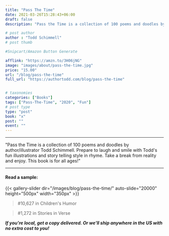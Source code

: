 ```yaml
---
title: "Pass The Time"
date: 2021-03-26T15:28:43+06:00
draft: false
description: "Pass the Time is a collection of 100 poems and doodles by author/illustrator Todd Schimmell. Prepare to laugh and smile with Todd's fun illustrations and story telling style in rhyme. Take a break from reality and enjoy. This book is for all ages!"

# post author
author : "Todd Schimmell"
# post thumb

#Snipcart/Amazon Button Generate

afflink: "https://amzn.to/3H06jNG"
image: "images/about/pass-the-time.jpg"
price: "15.00"
url: "/blog/pass-the-time"
full_url: "https://authortodd.com/blog/pass-the-time"


# taxonomies
categories: ["Books"]
tags: ["Pass-The-Time", "2020", "Fun"]
# post type
type: "post"
book: "x"
post: ""
event: ""
---
```

---

"Pass the Time is a collection of 100 poems and doodles by author/illustrator Todd Schimmell. Prepare to laugh and smile with Todd's fun illustrations and story telling style in rhyme. Take a break from reality and enjoy. This book is for all ages!"

---
#### Read a sample:
{{< gallery-slider dir="/images/blog/pass-the-time/" auto-slide="20000" height="500px" width="350px" >}}

>#10,627 in Children's Humor

>#1,272 in Stories in Verse


***If you're local, get a copy delivered. Or we'll ship anywhere in the US with no extra cost to you!***
